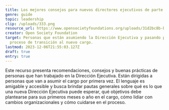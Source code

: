 ```yaml
---
title: Los mejores consejos para nuevos directores ejecutivos de parte de sus colegas
genre: guide
topic: leadership
clip: /uploads/333.png
resource_url: https://www.opensocietyfoundations.org/uploads/31d2bc8b-bf92-4457-8c13-f7317a30f85b/in-support-of-those-who-take-the-leap-top-advice-for-the-new-executive-directors-from-their-peers-20211019.pdf
creator: Open Society Foundation
target: Personas que están asumiendo la Dirección Ejecutiva y pasando por un
  proceso de transición al nuevo cargo.
lastmod: 2023-12-06T21:55:03.127Z
draft: true
entry: true
---
```

<!--StartFragment-->

Este recurso presenta recomendaciones, consejos y buenas prácticas de personas que han trabajado en la Dirección Ejecutiva. Están dirigidas a personas que van a asumir el cargo por primera vez. El lenguaje es amigable y accesible y busca brindar pautas generales sobre qué es lo que una nueva Dirección Ejecutiva puede esperar, qué objetivos debe plantearse para sus primeros meses o año en el cargo, cómo lidiar con cambios organizacionales y cómo cuidarse en el proceso.

<!--EndFragment-->